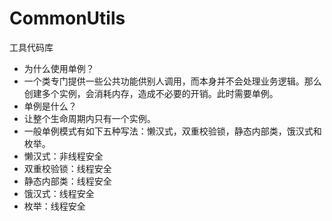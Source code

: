 # CommonUtils
工具代码库

 * 为什么使用单例？
 * 一个类专门提供一些公共功能供别人调用，而本身并不会处理业务逻辑。那么创建多个实例，会消耗内存，造成不必要的开销。此时需要单例。
 * 单例是什么？
 * 让整个生命周期内只有一个实例。
 * 一般单例模式有如下五种写法：懒汉式，双重校验锁，静态内部类，饿汉式和枚举。
 * 懒汉式：非线程安全
 * 双重校验锁：线程安全
 * 静态内部类：线程安全
 * 饿汉式：线程安全
 * 枚举：线程安全

